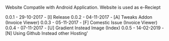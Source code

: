 Website Compatile with Android Application. Website is used as e-Reciept 

0.0.1	-	29-10-2017	-	[I] Release
0.0.2	-	04-11-2017	-	[A] Tweaks Addon (Invoice Viewer)
0.0.3	-	05-11-2017	-	[F] Comestic Issue (Invoice Viewer)
0.0.4	-	07-11-2017	-	[U] Gradient Instead Image (Index)
0.0.5	-	14-02-2019	-	[N] Using Github Instead other Hosting'
